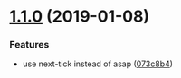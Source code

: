 # [1.1.0](https://github.com/mekwall/mst-async-store/compare/v1.0.0...v1.1.0) (2019-01-08)


### Features

* use next-tick instead of asap ([073c8b4](https://github.com/mekwall/mst-async-store/commit/073c8b4))
